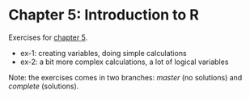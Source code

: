 # Chapter 5: Introduction to R
Exercises for [chapter 5](https://info201.github.io/r-intro.html).

* ex-1: creating variables, doing simple calculations
* ex-2: a bit more complex calculations, a lot of logical variables

Note: the exercises comes in two branches: _master_ (no solutions) and
_complete_ (solutions).
